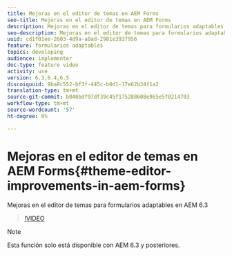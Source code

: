 ```yaml
---
title: Mejoras en el editor de temas en AEM Forms
seo-title: Mejoras en el editor de temas en AEM Forms
description: Mejoras en el editor de temas para formularios adaptables en AEM 6.3
seo-description: Mejoras en el editor de temas para formularios adaptables en AEM 6.3
uuid: cd1f01ee-2603-4d9a-a8ad-2981e3937956
feature: formularios adaptables
topics: developing
audience: implementer
doc-type: feature video
activity: use
version: 6.3,6.4,6.5
discoiquuid: 9ba8c552-bf3f-445c-b0d1-17e62b34f1a2
translation-type: tm+mt
source-git-commit: b040bdf97df39c45f175288608e965e5f0214703
workflow-type: tm+mt
source-wordcount: '57'
ht-degree: 0%

---
```



# Mejoras en el editor de temas en AEM Forms{#theme-editor-improvements-in-aem-forms}

Mejoras en el editor de temas para formularios adaptables en AEM 6.3

>[!VIDEO](https://video.tv.adobe.com/v/19497?quality=9&learn=on)

>[!NOTE]
>
>Esta función solo está disponible con AEM 6.3 y posteriores.

